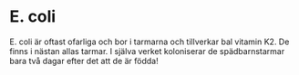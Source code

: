# E. coli

E. coli är oftast ofarliga och bor i tarmarna och tillverkar bal vitamin K2. De
finns i nästan allas tarmar. I själva verket koloniserar de spädbarnstarmar bara
två dagar efter det att de är födda!
